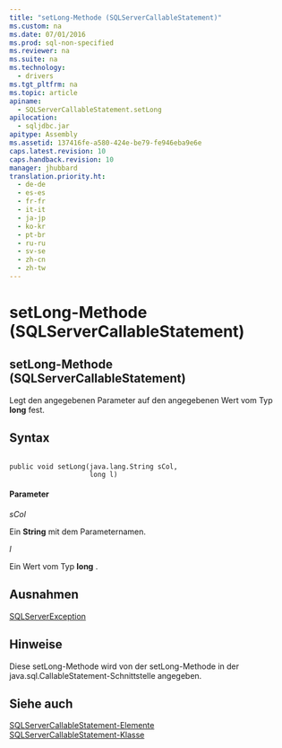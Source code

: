 ```yaml
---
title: "setLong-Methode (SQLServerCallableStatement)"
ms.custom: na
ms.date: 07/01/2016
ms.prod: sql-non-specified
ms.reviewer: na
ms.suite: na
ms.technology: 
  - drivers
ms.tgt_pltfrm: na
ms.topic: article
apiname: 
  - SQLServerCallableStatement.setLong
apilocation: 
  - sqljdbc.jar
apitype: Assembly
ms.assetid: 137416fe-a580-424e-be79-fe946eba9e6e
caps.latest.revision: 10
caps.handback.revision: 10
manager: jhubbard
translation.priority.ht: 
  - de-de
  - es-es
  - fr-fr
  - it-it
  - ja-jp
  - ko-kr
  - pt-br
  - ru-ru
  - sv-se
  - zh-cn
  - zh-tw
---
```

# setLong-Methode (SQLServerCallableStatement)
    
## setLong\-Methode \(SQLServerCallableStatement\)  
 Legt den angegebenen Parameter auf den angegebenen Wert vom Typ **long** fest.  
  
## Syntax  
  
```  
  
public void setLong(java.lang.String sCol,  
                    long l)  
```  
  
#### Parameter  
 *sCol*  
  
 Ein **String** mit dem Parameternamen.  
  
 *l*  
  
 Ein Wert vom Typ **long** .  
  
## Ausnahmen  
 [SQLServerException](../content/SQLServerException-Class.md)  
  
## Hinweise  
 Diese setLong\-Methode wird von der setLong\-Methode in der java.sql.CallableStatement\-Schnittstelle angegeben.  
  
## Siehe auch  
 [SQLServerCallableStatement-Elemente](../content/SQLServerCallableStatement-Members.md)   
 [SQLServerCallableStatement-Klasse](../content/SQLServerCallableStatement-Class.md)  
  
  